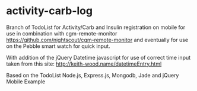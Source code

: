 activity-carb-log
========

Branch of TodoList for Activity/Carb and Insulin registration on mobile for use in combination with cgm-remote-monitor https://github.com/nightscout/cgm-remote-monitor and eventually for use on the Pebble smart watch for quick input.

With addition of the jQuery Datetime javascript for use of correct time input taken from this site: http://keith-wood.name/datetimeEntry.html

Based on the TodoList Node.js, Express.js, Mongodb, Jade and jQuery Mobile Example
